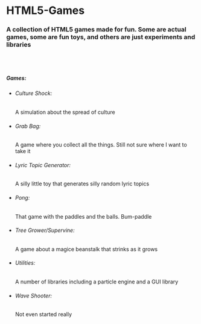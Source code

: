 # HTML5-Games

<h3> A collection of HTML5 games made for fun. Some are actual games, some are fun toys, and others are just experiments and libraries</h3>

<br/><br/>

<h5>Games:</h5>
<ul>
  <li><h6>Culture Shock:</h6><p>A simulation about the spread of culture</p></li>
  <li><h6>Grab Bag:</h6><p>A game where you collect all the things. Still not sure where I want to take it</p></li>
  <li><h6>Lyric Topic Generator:</h6><p>A silly little toy that generates silly random lyric topics</p></li>
  <li><h6>Pong:</h6><p>That game with the paddles and the balls. Bum-paddle</p></li>
  <li><h6>Tree Grower/Supervine:</h6><p>A game about a magice beanstalk that strinks as it grows</p></li>
  <li><h6>Utilities:</h6><p>A number of libraries including a particle engine and a GUI library</li>
  <li><h6>Wave Shooter:</h6><p>Not even started really</p></li>
</ul>
  




